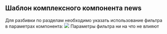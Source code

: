 <h2>Шаблон комплексного компонента news</h2>
Для разбивки по разделам необходимо указать использование фильтра в параметрах компонента:
<img src = "https://user-images.githubusercontent.com/98646246/178242741-f0311731-fed2-4706-a9fe-9623fbcfc972.png">
Параметры фильтра ни на что не влияют
